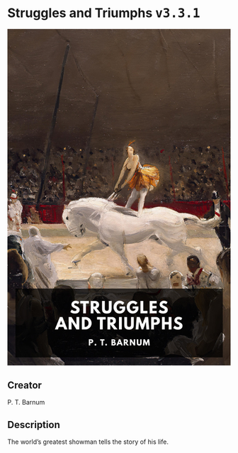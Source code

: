 
# Struggles and Triumphs <kbd>v3.3.1</kbd>

<center>
  <img src="./cover-1024.jpg"/>
</center>

## Creator
P. T. Barnum

## Description
The world’s greatest showman tells the story of his life.
